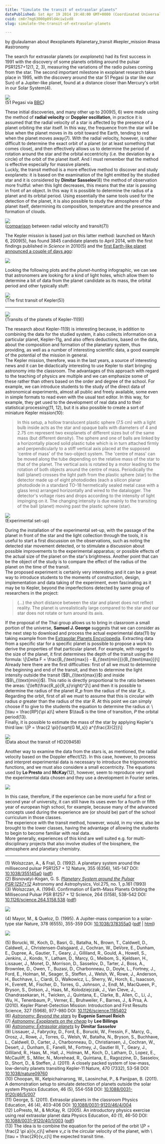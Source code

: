 ```yaml
---
title: "Simulate the transit of extrasolar planets"
datePublished: Sat Apr 19 2014 19:48:00 GMT+0000 (Coordinated Universal Time)
cuid: cm8r7mg63000p09ld4ciw1vd8
slug: simulate-the-transit-of-extrasolar-planets

---
```



by @ulaulaman about #exoplanets #planetary\_transit #kepler\_mission #nasa #astronomy

The search for extrasolar planets (or _exoplanets_) had its first success in 1991 with the discovery of some planets orbiting around the pulsar PSR1257+12(1, 2, 3), measuring the variations of the radio pulses coming from the star. The second important milestone in exoplanet research takes place in 1995, with the discovery around the star 51 Pegasi (a star like our Sun) of a Jupiter-like planet, found at a distance closer than Mercury's orbit in our Solar System(4).

![](https://cdn.hashnode.com/res/hashnode/image/upload/v1743071245933/3cf87b0d-adea-43a8-9d97-114d6e5e6fa9.jpeg)  
(51 Pegasi via [BBC](http://www.bbc.co.uk/science/space/universe/key_places/51_pegasi))

These initial discoveries, and many other up to 2009(5, 6) were made using the method of **radial velocity** or **Doppler oscillation**, in practice it is assumed that the radial velocity of a star is affected by the presence of a planet orbiting the star itself. In this way, the frequence from the star will be blue when the planet moves in its orbit toward the Earth, tending to red when the planet moves away(7). With the radial velocity, however, is rather difficult to determine the exact orbit of a planet (or at least something that comes close), and then effectively allows us to determine the period of rotation around the star and the orbital eccentricity (i.e. the deviation by a circle) of the orbit of the planet itself. And I must remember that the method is effective especially for massive planets.  
Luckly, the transit method is a more effective method to discover and study exoplanets: it is based on the examination of the light emitted by the studied star and it is considered by **Dimitar Sasselov**(8) the method of observation more fruitful: when this light decreases, this means that the star is passing in front of an object. In this way it is possible to determine the radius of a planet and its orbital period. Using essentially the same tools used for the detection of the planet, it is also possible to study the atmosphere of the planet itself, determining its composition, temperature and the presence and formation of clouds.

![](https://cdn.hashnode.com/res/hashnode/image/upload/v1743071247303/13570b1f-2ecc-4796-9b51-05588228ca03.jpeg)  
([comparison](https://picasaweb.google.com/lh/photo/fnQ5vjxF9n75cJqujjTQpe4L2jyETe8iLRUpHS204uw?feat=directlink) between radial velocity and transit(7))

The Kepler mission is based just on this latter method: launched on March 6, 2009(5), has found 3845 candidate planets to April 2014, with the first findings published in _Science_ in 2010(5) and the [first Earth-like planet announced a couple of days ago](http://kepler.nasa.gov/news/nasakeplernews/index.cfm?FuseAction=ShowNews&NewsID=330):

![](https://cdn.hashnode.com/res/hashnode/image/upload/v1743071248984/bfce96ac-b5e0-454a-b6c4-120bebcdd7d2.jpeg)

Looking the following plots and the _plunet-hunting_ infographic, we can see that astronomers are looking for a kind of light holes, which allow them to determine a bit of data from the planet candidate as its mass, the orbital period and other typically stuff:

![](https://cdn.hashnode.com/res/hashnode/image/upload/v1743071250194/8ce7d0dd-a996-4be4-b672-f51d55ef916e.jpeg)  
(The first transit of Kepler(5))

* * *

![](https://cdn.hashnode.com/res/hashnode/image/upload/v1743071251545/1e3f2fc7-f5c2-405a-8039-95a91fd8d0fc.jpeg)  
(Transits of the planets of Kepler-11(9))

The research about Kepler-11(9) is interesting because, in addition to combining the data for the studied system, it also collects information on a particular planet, Kepler-11g, and also offers deductions, based on the data, about the composition and formation of the planetary system, thus providing, as well as a number of interesting scientific data, a good example of the potential of the mission in general.  
The Kepler mission, therefore, was in the last years, a source of interesting news and it can be didactically interesting to use Kepler to start bringing astronomy into the classroom. The advantages of this approach with regard to the teaching of physics are multiple and we can emphasize some of these rather than others based on the order and degree of the school. For example, we can introduce students to the study of the direct data of astronomical experiments, almost all public and freely available, some even in simple formats to read even with the usual text editor. In this way, for example, they get used to the development of real data and to their statistical processing(11, 12), but it is also possible to create a sort of miniature Kepler mission(10):

> In this setup, a hollow translucent plastic sphere (7.5 cm) with a light bulb inside acts as the star and opaque balls with diameters of 4 and 2.75 cm represent two exoplanets of different sizes but of the same mass (but different density). The sphere and one of balls are linked by a horizontally placed solid plastic tube which is in turn attached firmly and perpendicularly to a stiff vertical axis placed at the supposed 'centre of mass' of the two-object system. The 'centre of mass' can be moved along the tube depending on the relative mass of the star to that of the planet. The vertical axis is rotated by a motor leading to the rotation of both objects around the centre of mass. Periodically the ball (planet) crosses the light path from the plastic sphere (star) to the detector made up of eight photodiodes (each a silicon planar photodiode in a standard TO-18 hermetically sealed metal case with a glass lens) arranged horizontally and wired to the datalogger. The detector's voltage rises and drops according to the intensity of light impinging on it. The changing intensity is due mainly to the transiting of the ball (planet) moving past the plastic sphere (star).

![](https://cdn.hashnode.com/res/hashnode/image/upload/v1743071253298/c11db9e9-734b-4246-aaa2-47ae3b709779.jpeg)  
(Experimental set-up)

During the installation of the experimental set-up, with the passage of the planet in front of the star and the light collection through the tools, it is useful to start a first discussion on the observations, such as noting the detected star movement detected, or to stimulate a discussion about possible improvements to the experimental apparatus; or possible effects of the actual size of the planet on the star's brightness. Another point that can be the object of the study is to compare the effect of the radius of the planet on the time of the transit.  
The proposed experiment is certainly very interesting and it can be a great way to introduce students to the moments of construction, design, implementation and data taking of the experiment, even fascinating as it may be to Kepler, beyond the imperfections detected by same group of researchers in the project:

> (...) the short distance between the star and planet does not reflect reality. The planet is unrealistically large compared to the star and our star does not rotate or turn around its axis.

If the proposal of the Thai group allows us to bring in classroom a small portion of the universe, **Samuel J. George** suggests that we can consider as the next step to download and process the actual experimental data(11) by taking example from the [Extrasolar Planets Encyclopedia](http://exoplanet.eu/). Extracting data from a specific star for a specific planet is possible to propose a work to derive the properties of that particular planet. For example, with regard to the size of the planet, it first determines the depth of the transit using the formula: \\\[\\Delta F = \\frac{B\_{\\text{max}} - B\_{\\text{min}}}{B\_{\\text{max}}}\\\] Already here there are the first difficulties: first of all we must to determine the beginning and end of the transit, and then to determine the light intensity outside the transit ($B\_{\\text{max}}$) and inside ($B\_{\\text{min}}$). This ratio is directly proportional to the ratio between the areas: \\\[\\left(\\frac{R\_p}{R\_s}\\right)^2\\\] and then it is possible to determine the radius of the planet $R\_p$ from the radius of the star $R\_s$.  
Regarding the orbit, first of all we must to assume that this is circular with radius $a$ greater than the radius of the star $R$. At this point we can simply choose if to give to the students the equation to determine the radius $a$: \\\[\\tau = \\frac{RP}{\\pi a}\\\] where $\\tau$ is the time of transition, $P$ the orbital period(13).  
Finally, it is possible to estimate the mass of the star by applying Kepler's third law: \\\[P = \\frac{2 \\pi}{\\sqrt{G M\_s}} a^{\\frac{3}{2}}\\\]

![](https://cdn.hashnode.com/res/hashnode/image/upload/v1743071254609/4fb06b05-b2cd-46f3-9130-a064410bd2c5.jpeg)  
(Data about the transit of HD209458)

Another way to examine the data from the stars is, as mentioned, the radial velocity based on the Doppler effect(12). In this case, however, to process and interpret experimental data is necessary to introduce the trigonometric functions, and we must also considere a small eccentricity. The equations used by **Lo Presto** and **McKay**(12), however, seem to reproduce very well the experimental data chosen and they use a development in Fourier series.

![](https://cdn.hashnode.com/res/hashnode/image/upload/v1743071256162/dcf1a48e-75e9-4080-81a6-4eb70ded7bfc.jpeg)

In this case, therefore, if the experience can be more useful for a first or second year of university, it can still have its uses even for a fourth or fifth year of european high school, for example, because many of the advanced concepts used during the experience are (or should be) part of the school curriculum in those classes.  
The experience with the transit method, however, would, in my view, also be brought to the lower classes, having the advantage of allowing the students to begin to become familiar with real data.  
More generally, experiences of this kind are well suited e.g. for multi-disciplinary projects that also involve studies of the biosphere, the atmosphere and planetary chemistry.

* * *

(1) Wolszczan, A., & Frail, D. (1992). A planetary system around the millisecond pulsar PSR1257 + 12 Nature, 355 (6356), 145-147 DOI: [10.1038/355145a0](http://dx.doi.org/10.1038/355145a0) ([pdf](http://www.scienceinschool.org/repository/docs/issue19_nature_wolszczan.pdf))  
(2) Bisnovatyi-Kogan, G. S. [_Planetary System around the Pulsar PSR:1257+12_](http://adsabs.harvard.edu/abs/1993A&A...275..161B) Astronomy and Astrophysics, Vol.275, no. 1, p.161 (1993)  
(3) Wolszczan, A. (1994). Confirmation of Earth-Mass Planets Orbiting the Millisecond Pulsar PSR B1257 + 12 Science, 264 (5158), 538-542 DOI: [10.1126/science.264.5158.538](http://dx.doi.org/10.1126/science.264.5158.538) ([pdf](http://www2.astro.psu.edu/users/niel/astro550/week07-wolszczan-pulsar-planets.pdf))

![](https://cdn.hashnode.com/res/hashnode/image/upload/v1743071257523/720ea8c7-3207-4efa-82c4-4b1fb0039031.jpeg)

(4) Mayor, M., & Queloz, D. (1995). A Jupiter-mass companion to a solar-type star Nature, 378 (6555), 355-359 DOI: [10.1038/378355a0](http://dx.doi.org/10.1038/378355a0) ([pdf](http://www.astro.columbia.edu/~herrnstein/Astro_Figs/Mayor1995.pdf) | [html](http://www.nature.com/physics/looking-back/mayor/index.html))

![](https://cdn.hashnode.com/res/hashnode/image/upload/v1743071258973/0f27d5c2-32e6-4e6d-9bf0-bb8456883d4b.jpeg)

(5) Borucki, W., Koch, D., Basri, G., Batalha, N., Brown, T., Caldwell, D., Caldwell, J., Christensen-Dalsgaard, J., Cochran, W., DeVore, E., Dunham, E., Dupree, A., Gautier, T., Geary, J., Gilliland, R., Gould, A., Howell, S., Jenkins, J., Kondo, Y., Latham, D., Marcy, G., Meibom, S., Kjeldsen, H., Lissauer, J., Monet, D., Morrison, D., Sasselov, D., Tarter, J., Boss, A., Brownlee, D., Owen, T., Buzasi, D., Charbonneau, D., Doyle, L., Fortney, J., Ford, E., Holman, M., Seager, S., Steffen, J., Welsh, W., Rowe, J., Anderson, H., Buchhave, L., Ciardi, D., Walkowicz, L., Sherry, W., Horch, E., Isaacson, H., Everett, M., Fischer, D., Torres, G., Johnson, J., Endl, M., MacQueen, P., Bryson, S., Dotson, J., Haas, M., Kolodziejczak, J., Van Cleve, J., Chandrasekaran, H., Twicken, J., Quintana, E., Clarke, B., Allen, C., Li, J., Wu, H., Tenenbaum, P., Verner, E., Bruhweiler, F., Barnes, J., & Prsa, A. (2010). Kepler Planet-Detection Mission: Introduction and First Results Science, 327 (5968), 977-980 DOI: [10.1126/science.1185402](http://dx.doi.org/10.1126/science.1185402)  
(6) [_Astronomy: Beyond the stars_](http://www.nature.com/news/2011/110202/full/470024a.html) by **Eugenie Samuel Reich**  
(7) [_Astronomy: Exoplanets on the cheap_](http://www.nature.com/news/2011/110202/full/470027a.html) by **Lee Billings**  
(8) [_Astronomy: Extrasolar planets_](http://www.nature.com/nature/journal/v451/n7174/full/451029a.html) by **Dimitar Sasselov**  
(9) Lissauer, J., Fabrycky, D., Ford, E., Borucki, W., Fressin, F., Marcy, G., Orosz, J., Rowe, J., Torres, G., Welsh, W., Batalha, N., Bryson, S., Buchhave, L., Caldwell, D., Carter, J., Charbonneau, D., Christiansen, J., Cochran, W., Desert, J., Dunham, E., Fanelli, M., Fortney, J., Gautier III, T., Geary, J., Gilliland, R., Haas, M., Hall, J., Holman, M., Koch, D., Latham, D., Lopez, E., McCauliff, S., Miller, N., Morehead, R., Quintana, E., Ragozzine, D., Sasselov, D., Short, D., & Steffen, J. (2011). A closely packed system of low-mass, low-density planets transiting Kepler-11 Nature, 470 (7332), 53-58 DOI: [10.1038/nature09760](http://dx.doi.org/10.1038/nature09760)  
(10) Choopan, W., Ketpichainarong, W., Laosinchai, P., & Panijpan, B. (2011). A demonstration setup to simulate detection of planets outside the solar system Physics Education, 46 (5), 554-558 DOI: [10.1088/0031-9120/46/5/007](http://dx.doi.org/10.1088/0031-9120/46/5/007)  
(11) George, S. (2011). Extrasolar planets in the classroom Physics Education, 46 (4), 403-406 DOI: [10.1088/0031-9120/46/4/004](http://dx.doi.org/10.1088/0031-9120/46/4/004)  
(12) LoPresto, M., & McKay, R. (2005). An introductory physics exercise using real extrasolar planet data Physics Education, 40 (1), 46-50 DOI: [10.1088/0031-9120/40/1/003](http://dx.doi.org/10.1088/0031-9120/40/1/003) ([pdf](http://www.df.uba.ar/users/sgil/physics_paper_doc/papers_phys/extra_planetary.pdf))  
(13) The idea is to combine the equation for the period of the orbit \\\[P = \\frac{2 \\pi a}{v\_c}\\\] where $v\_c$ is the circular velocity of the planet, with \\\[\\tau = \\frac{2R}{v\_c}\\\] the expected transit time.